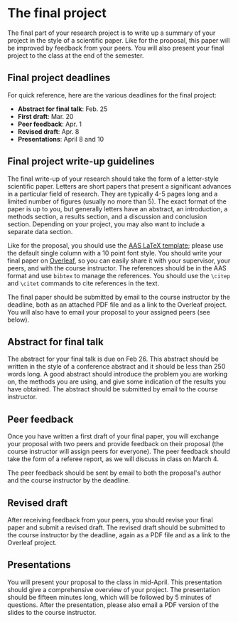 # The final project

The final part of your research project is to write up a summary of your project 
in the style of a scientific paper. Like for the proposal, this paper will be improved 
by feedback from your peers. You will also present your final project to the class
at the end of the semester.

## Final project deadlines

For quick reference, here are the various deadlines for the final project:

  * **Abstract for final talk**: Feb. 25
  * **First draft**: Mar. 20
  * **Peer feedback**: Apr. 1
  * **Revised draft**: Apr. 8
  * **Presentations**: April 8 and 10

## Final project write-up guidelines

The final write-up of your research should take the form of a letter-style scientific 
paper. Letters are short papers that present a significant advances in a particular 
field of research. They are typically 4-5 pages long and a limited number of figures 
(usually no more than 5). The exact format of the paper is up to you, but generally 
letters have an abstract, an introduction, a methods section, a results section, and 
a discussion and conclusion section. Depending on your project, you may also want to 
include a separate data section. 

Like for the proposal, you should use the [AAS LaTeX template](https://journals.aas.org/authors/aastex/aasguide.html); please use the default single column with a 10 point font style. You should 
write your final paper on [Overleaf](https://www.overleaf.com/), so you 
can easily share it with your supervisor, your peers, and with the course instructor.
The references should be in the AAS format and
use ``bibtex`` to manage the references. You should use the ``\citep`` and ``\citet``
commands to cite references in the text.

The final paper should be submitted by email to the course instructor by the deadline, 
both as an attached PDF file and as a link to the Overleaf project. You will also have 
to email your proposal to your assigned peers (see below).

## Abstract for final talk

The abstract for your final talk is due on Feb 26. This abstract should be written in 
the style of a conference abstract and it should be less than 250 words long. A good 
abstract should introduce the problem you are working on, the methods you are using,
and give some indication of the results you have obtained. The 
abstract should be submitted by email to the course instructor.

## Peer feedback

Once you have written a first draft of your final paper, you will exchange your proposal
with two peers and provide feedback on their proposal (the course instructor will 
assign peers for everyone). The peer feedback should take the form of a referee report, 
as we will discuss in class on March 4. 

The peer feedback should be sent by email to both the 
proposal's author and the course instructor by the deadline.

## Revised draft

After receiving feedback from your peers, you should revise your final paper and submit
a revised draft. The revised draft should be submitted to the course instructor by the
deadline, again as a PDF file and as a link to the Overleaf project.

## Presentations

You will present your proposal to the class in mid-April. This presentation 
should give a comprehensive overview of your project. The presentation should be 
fifteen minutes long, which will be followed by 5 minutes of questions. After the 
presentation, please also email a PDF version of the slides to the course instructor.